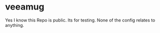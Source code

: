 # veeamug

Yes I know this Repo is public. Its for testing. None of the config relates to anything.
